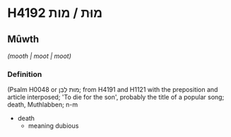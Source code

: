 # H4192 מוּת / מות

## Mûwth

_(mooth | moot | moot)_

### Definition

(Psalm H0048 or מוּת לַבֵּן; from H4191 and H1121 with the preposition and article interposed; 'To die for the son', probably the title of a popular song; death, Muthlabben; n-m

- death
  - meaning dubious
